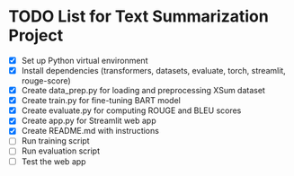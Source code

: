 # TODO List for Text Summarization Project

- [x] Set up Python virtual environment
- [x] Install dependencies (transformers, datasets, evaluate, torch, streamlit, rouge-score)
- [x] Create data_prep.py for loading and preprocessing XSum dataset
- [x] Create train.py for fine-tuning BART model
- [x] Create evaluate.py for computing ROUGE and BLEU scores
- [x] Create app.py for Streamlit web app
- [x] Create README.md with instructions
- [ ] Run training script
- [ ] Run evaluation script
- [ ] Test the web app
